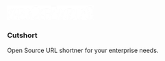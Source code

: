 <img width="40%" src="https://raw.githubusercontent.com/yashkolambekar/cutshort/refs/heads/main/public/logo/white.png"/>

### Cutshort
Open Source URL shortner for your enterprise needs.
